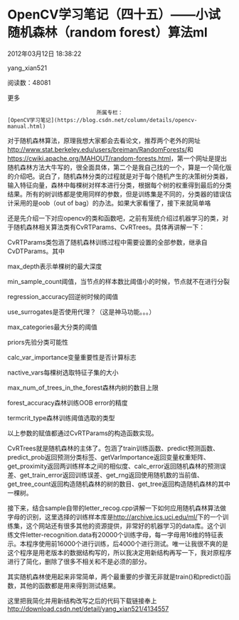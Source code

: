 # OpenCV学习笔记（四十五）——小试随机森林（random forest）算法ml

2012年03月12日 18:38:22

yang_xian521

阅读数：48081

更多

 								所属专栏： 																[OpenCV学习笔记](https://blog.csdn.net/column/details/opencv-manual.html) 																 							

 									

对于随机森林算法，原理我想大家都会去看论文，推荐两个老外的网址<http://www.stat.berkeley.edu/users/breiman/RandomForests/>和<https://cwiki.apache.org/MAHOUT/random-forests.html>，第一个网址是提出随机森林方法大牛写的，很全面具体，第二个是我自己找的一个，算是一个简化版的介绍吧。说白了，随机森林分类的过程就是对于每个随机产生的决策树分类器，输入特征向量，森林中每棵树对样本进行分类，根据每个树的权重得到最后的分类结果。所有的树训练都是使用同样的参数，但是训练集是不同的，分类器的错误估计采用的是oob（out  of bag）的办法。如果大家看懂了，接下来就简单咯

还是先介绍一下对应opencv的类和函数吧，之前有笼统介绍过机器学习的类，对于随机森林相关算法类有CvRTParams、CvRTrees。具体再讲解一下：

CvRTParams类包涵了随机森林训练过程中需要设置的全部参数，继承自CvDTParams。其中

max_depth表示单棵树的最大深度

min_sample_count阈值，当节点的样本数比阈值小的时候，节点就不在进行分裂

regression_accuracy回逆树时候的阈值

use_surrogates是否使用代理？（这是神马功能。。。）

max_categories最大分类的阈值

priors先验分类可能性

calc_var_importance变量重要性是否计算标志

nactive_vars每棵树选取特征子集的大小

max_num_of_trees_in_the_forest森林内树的数目上限

forest_accuracy森林训练OOB error的精度

termcrit_type森林训练阈值选取的类型

以上参数的赋值都通过CvRTParams的构造函数实现。

CvRTrees就是随机森林的主体了。包涵了train训练函数、predict预测函数、predict_prob返回预测分类标签、getVarImportance返回变量权重矩阵、get_proximity返回两训练样本之间的相似度、calc_error返回随机森林的预测误差、get_train_error返回训练误差、get_rng返回使用随机数的当前值、get_tree_count返回构造随机森林的树的数目、get_tree返回构造随机森林的其中一棵树。

接下来，结合sample自带的letter_recog.cpp讲解一下如何应用随机森林算法做字母的识别，这里选择的训练样本库是<http://archive.ics.uci.edu/ml/>下的一个训练集，这个网站还有很多其他的资源提供，非常好的机器学习的data库。这个训练文件letter-recognition.data有20000个训练字母，每一字母用16维的特征表示。本程序使用前16000个进行训练，后4000个进行测试。唯一让我很不爽的是这个程序是用老版本的数据结构写的，所以我决定用新结构再写一下，我对原程序进行了简化，删除了很多不相关和不是必须的部分。

其实随机森林使用起来非常简单，两个最重要的步骤无非就是train()和predict()函数，其他的函数都是用来得到测试结果。

这里把我简化并用新结构改写之后的代码下载链接奉上<http://download.csdn.net/detail/yang_xian521/4134557>
